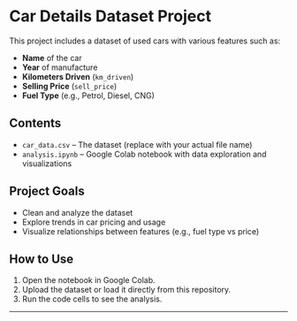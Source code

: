 # Car Details Dataset Project

This project includes a dataset of used cars with various features such as:

- **Name** of the car
- **Year** of manufacture
- **Kilometers Driven** (`km_driven`)
- **Selling Price** (`sell_price`)
- **Fuel Type** (e.g., Petrol, Diesel, CNG)

## Contents

- `car_data.csv` – The dataset (replace with your actual file name)
- `analysis.ipynb` – Google Colab notebook with data exploration and visualizations

## Project Goals

- Clean and analyze the dataset
- Explore trends in car pricing and usage
- Visualize relationships between features (e.g., fuel type vs price)

## How to Use

1. Open the notebook in Google Colab.
2. Upload the dataset or load it directly from this repository.
3. Run the code cells to see the analysis.

---


